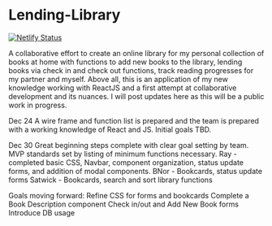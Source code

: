 # Lending-Library
[![Netlify Status](https://api.netlify.com/api/v1/badges/4bbec547-be25-4a72-aaf4-d0584c9633b7/deploy-status)](https://app.netlify.com/sites/lendinglibrarybythelads/deploys)


A collaborative effort to create an online library for my personal collection of books at home with functions to add new books to the library, lending books via check in 
and check out functions, track reading progresses for my partner and myself. Above all, this is an application of my new knowledge working with ReactJS and a first attempt
at collaborative development and its nuances. I will post updates here as this will be a public work in progress.

Dec 24 
A wire frame and function list is prepared and the team is prepared with a working knowledge of React and JS. Initial goals TBD.

Dec 30
Great beginning steps complete with clear goal setting by team. MVP standards set by listing of minimum functions necessary. 
Ray - completed basic CSS, Navbar, component organization, status update forms, and addition of modal components.
BNor - Bookcards, status update forms
Satwick - Bookcards, search and sort library functions

Goals moving forward:
Refine CSS for forms and bookcards
Complete a Book Description component
Check in/out and Add New Book forms
Introduce DB usage
